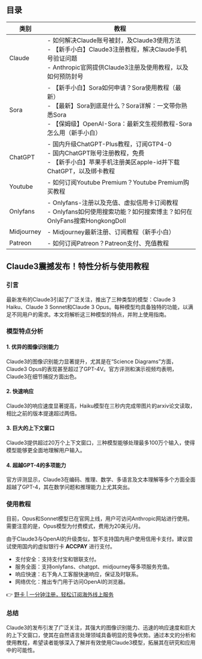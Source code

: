 ## 目录

| 类别       | 教程                                                       |
|------------|------------------------------------------------------------|
| Claude     | - 如何解决Claude账号被封，及Claude3使用方法  <br> - 【新手小白】Claude3注册教程，解决Claude手机号验证问题  <br> - Anthropic官网提供Claude3注册及使用教程，以及如何预防封号  |
| Sora       | - 【新手小白】Sora如何申请？Sora使用教程（最新）  <br> - 【最新】Sora到底是什么？Sora详解：一文带你熟悉Sora  <br> - 【保姆级】OpenAI-Sora：最新文生视频教程-Sora怎么用（新手小白）  |
| ChatGPT    | - 国内升级ChatGPT-Plus教程，订阅GTP4-0  <br> - 国内ChatGPT账号注册教程，免费  <br> - 【新手小白】苹果手机注册美区apple-id并下载ChatGPT，以及绑卡教程  |
| Youtube    | - 如何订阅Youtube Premium？Youtube Premium购买教程  |
| Onlyfans   | - Onlyfans-注册以及充值、虚拟信用卡订阅教程  <br> - Onlyfans如何使用搜索功能？如何搜索博主？如何在OnlyFans搜索HongkongDoll  |
| Midjourney | - Midjourney最新注册、订阅教程（新手小白）  |
| Patreon    | - 如何订阅Patreon？Patreon支付、充值教程  |

## Claude3震撼发布！特性分析与使用教程

### 引言

最新发布的Claude3引起了广泛关注，推出了三种类型的模型：Claude 3 Haiku、Claude 3 Sonnet和Claude 3 Opus。每种模型均具备独特的功能，以满足不同用户的需求。本文将解析这三种模型的特点，并附上使用指南。

### 模型特点分析

#### 1. 优异的图像识别能力

Claude3的图像识别能力显著提升，尤其是在“Science Diagrams”方面，Claude3 Opus的表现甚至超过了GPT-4V。官方评测和演示视频均表明，Claude3在细节捕捉方面出色。

#### 2. 快速响应

Claude3的响应速度显著提高，Haiku模型在三秒内完成带图片的arxiv论文读取，相比之前的版本提速超过两倍。

#### 3. 巨大的上下文窗口

Claude3提供超过20万个上下文窗口，三种模型能够处理最多100万个输入，使得模型能够更全面地理解用户输入。

#### 4. 超越GPT-4的多项能力

官方评测显示，Claude3在编码、推理、数学、多语言及文本理解等多个方面全面超越了GPT-4，其在数学问题和推理能力上尤其突出。

### 使用教程

目前，Opus和Sonnet模型已在官网上线，用户可访问Anthropic网站进行使用。需要注意的是，Opus模型为付费模式，费用为20美元/月。

由于Claude3与OpenAI的升级类似，暂不支持国内用户使用信用卡支付。建议尝试使用国内的虚拟银行卡 **ACCPAY** 进行支付。

- 支付安全：支持支付宝和银联支付。
- 服务全面：支持onlyfans、chatgpt、midjourney等多项服务充值。
- 响应快速：右下角人工客服快速响应，保证及时联系。
- 网络优化：推出专门用于访问OpenAI的浏览器。

👉 [野卡 | 一分钟注册，轻松订阅海外线上服务](https://bit.ly/bewildcard)

### 总结

Claude3的发布引发了广泛关注，其强大的图像识别能力、迅速的响应速度和巨大的上下文窗口，使其在自然语言处理领域具备明显的竞争优势。通过本文的分析和使用教程，希望读者能够深入了解并有效使用Claude3模型，拓展其在研究和应用中的可能性。